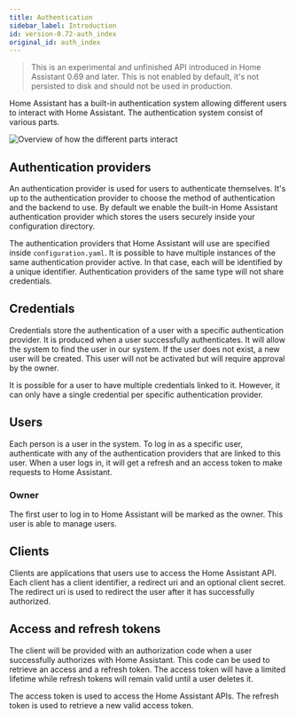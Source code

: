 ```yaml
---
title: Authentication
sidebar_label: Introduction
id: version-0.72-auth_index
original_id: auth_index
---
```


> This is an experimental and unfinished API introduced in Home Assistant 0.69 and later. This is not enabled by default, it's not persisted to disk and should not be used in production.

Home Assistant has a built-in authentication system allowing different users to interact with Home Assistant. The authentication system consist of various parts.

![Overview of how the different parts interact](/img/en/auth/architecture.png)

## Authentication providers

An authentication provider is used for users to authenticate themselves. It's up to the authentication provider to choose the method of authentication and the backend to use. By default we enable the built-in Home Assistant authentication provider which stores the users securely inside your configuration directory.

The authentication providers that Home Assistant will use are specified inside `configuration.yaml`. It is possible to have multiple instances of the same authentication provider active. In that case, each will be identified by a unique identifier. Authentication providers of the same type will not share credentials.

## Credentials

Credentials store the authentication of a user with a specific authentication provider. It is produced when a user successfully authenticates. It will allow the system to find the user in our system. If the user does not exist, a new user will be created. This user will not be activated but will require approval by the owner.

It is possible for a user to have multiple credentials linked to it. However, it can only have a single credential per specific authentication provider.

## Users

Each person is a user in the system. To log in as a specific user, authenticate with any of the authentication providers that are linked to this user. When a user logs in, it will get a refresh and an access token to make requests to Home Assistant.

### Owner

The first user to log in to Home Assistant will be marked as the owner. This user is able to manage users.

## Clients

Clients are applications that users use to access the Home Assistant API. Each client has a client identifier, a redirect uri and an optional client secret. The redirect uri is used to redirect the user after it has successfully authorized.

## Access and refresh tokens

The client will be provided with an authorization code when a user successfully authorizes with Home Assistant. This code can be used to retrieve an access and a refresh token. The access token will have a limited lifetime while refresh tokens will remain valid until a user deletes it.

The access token is used to access the Home Assistant APIs. The refresh token is used to retrieve a new valid access token.